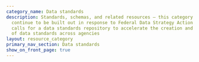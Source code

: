 ```yaml
---
category_name: Data standards
description: Standards, schemas, and related resources — this category will
  continue to be built out in response to Federal Data Strategy Action 20, which
  calls for a data standards repository to accelerate the creation and adoption
  of data standards across agencies
layout: resource_category
primary_nav_section: Data standards
show_on_front_page: true
---
```

